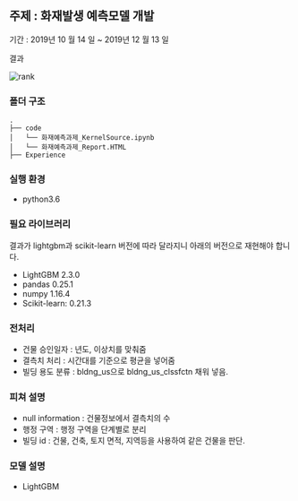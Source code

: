 ## 주제 : 화재발생 예측모델 개발 

기간 :  2019년 10 월 14 일 ~ 2019년 12 월 13 일

결과 

![rank](https://drive.google.com/uc?export=view&id=1xSoM7x1lpwUMd6gO0RAka0BBhppH4kTi)

### 폴더 구조

```
.
├── code
│   └── 화재예측과제_KernelSource.ipynb
│   └── 화재예측과제_Report.HTML
├── Experience
```

### 실행 환경

- python3.6 

### 필요 라이브러리

결과가 lightgbm과 scikit-learn 버전에 따라 달라지니 아래의 버전으로 재현해야 합니다. 

- LightGBM 2.3.0
- pandas 0.25.1
- numpy 1.16.4
- Scikit-learn: 0.21.3 

### 전처리 

- 건물 승인일자 : 년도, 이상치를 맞춰줌 
- 결측치 처리 : 시간대를 기준으로 평균을 넣어줌 
- 빌딩 용도 분류 : bldng_us으로 bldng_us_clssfctn 채워 넣음. 

### 피쳐 설명

- null information : 건물정보에서 결측치의 수
- 행정 구역 : 행정 구역을 단계별로 분리 
- 빌딩 id : 건물, 건축, 토지 면적, 지역등을 사용하여 같은 건물을 판단. 

### 모델 설명

- LightGBM

